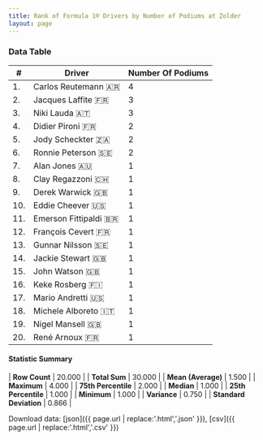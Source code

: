 ```yaml
---
title: Rank of Formula 1® Drivers by Number of Podiums at Zolder
layout: page
---
```


<canvas id="chart" width="400" height="180"></canvas>
<script>
var data = {
    "datasets": [
        {
            "backgroundColor": [
                "#f3a935",
                "#f3a935",
                "#f3a935",
                "#f3a935",
                "#f3a935",
                "#f3a935",
                "#f3a935",
                "#f3a935",
                "#f3a935",
                "#f3a935",
                "#f3a935",
                "#f3a935",
                "#f3a935",
                "#f3a935",
                "#f3a935",
                "#f3a935",
                "#f3a935",
                "#f3a935",
                "#f3a935",
                "#f3a935"
            ],
            "borderColor": [
                "#f68639",
                "#f68639",
                "#f68639",
                "#f68639",
                "#f68639",
                "#f68639",
                "#f68639",
                "#f68639",
                "#f68639",
                "#f68639",
                "#f68639",
                "#f68639",
                "#f68639",
                "#f68639",
                "#f68639",
                "#f68639",
                "#f68639",
                "#f68639",
                "#f68639",
                "#f68639"
            ],
            "borderWidth": 1,
            "data": [
                4.0,
                3.0,
                3.0,
                2.0,
                2.0,
                2.0,
                1.0,
                1.0,
                1.0,
                1.0,
                1.0,
                1.0,
                1.0,
                1.0,
                1.0,
                1.0,
                1.0,
                1.0,
                1.0,
                1.0
            ],
            "label": "Number Of Podiums"
        }
    ],
    "labels": [
        "Carlos Reutemann",
        "Jacques Laffite",
        "Niki Lauda",
        "Didier Pironi",
        "Jody Scheckter",
        "Ronnie Peterson",
        "Alan Jones",
        "Clay Regazzoni",
        "Derek Warwick",
        "Eddie Cheever",
        "Emerson Fittipaldi",
        "François Cevert",
        "Gunnar Nilsson",
        "Jackie Stewart",
        "John Watson",
        "Keke Rosberg",
        "Mario Andretti",
        "Michele Alboreto",
        "Nigel Mansell",
        "René Arnoux"
    ]
};
var options = {
  legend: {
    display: false
  },
  scales: {
    xAxes: [{
      ticks: {
        beginAtZero: true,
        maxRotation: 180,
        display: window.innerWidth > 800
      }
    }],
    yAxes: [{
      ticks: {
        beginAtZero: true
      }
    }]
  },
  onResize: function(chart, size) {
    chart.options.scales.xAxes[0].ticks.display = size.width > 800;
  }
};
var chart = new Chart("chart", {
    data: data,
    type: 'bar',
    options: options
});
</script>



### Data Table

| # | Driver | Number Of Podiums |
|--|--|--|
| 1. | Carlos Reutemann 🇦🇷 | 4 |
| 2. | Jacques Laffite 🇫🇷 | 3 |
| 3. | Niki Lauda 🇦🇹 | 3 |
| 4. | Didier Pironi 🇫🇷 | 2 |
| 5. | Jody Scheckter 🇿🇦 | 2 |
| 6. | Ronnie Peterson 🇸🇪 | 2 |
| 7. | Alan Jones 🇦🇺 | 1 |
| 8. | Clay Regazzoni 🇨🇭 | 1 |
| 9. | Derek Warwick 🇬🇧 | 1 |
| 10. | Eddie Cheever 🇺🇸 | 1 |
| 11. | Emerson Fittipaldi 🇧🇷 | 1 |
| 12. | François Cevert 🇫🇷 | 1 |
| 13. | Gunnar Nilsson 🇸🇪 | 1 |
| 14. | Jackie Stewart 🇬🇧 | 1 |
| 15. | John Watson 🇬🇧 | 1 |
| 16. | Keke Rosberg 🇫🇮 | 1 |
| 17. | Mario Andretti 🇺🇸 | 1 |
| 18. | Michele Alboreto 🇮🇹 | 1 |
| 19. | Nigel Mansell 🇬🇧 | 1 |
| 20. | René Arnoux 🇫🇷 | 1 |

#### Statistic Summary

| **Row Count** | 20.000 |
| **Total Sum** | 30.000 |
| **Mean (Average)** | 1.500 |
| **Maximum** | 4.000 |
| **75th Percentile** | 2.000 |
| **Median** | 1.000 |
| **25th Percentile** | 1.000 |
| **Minimum** | 1.000 |
| **Variance** | 0.750 |
| **Standard Deviation** | 0.866 |

Download data: [json]({{ page.url | replace:'.html','.json' }}), [csv]({{ page.url | replace:'.html','.csv' }})
